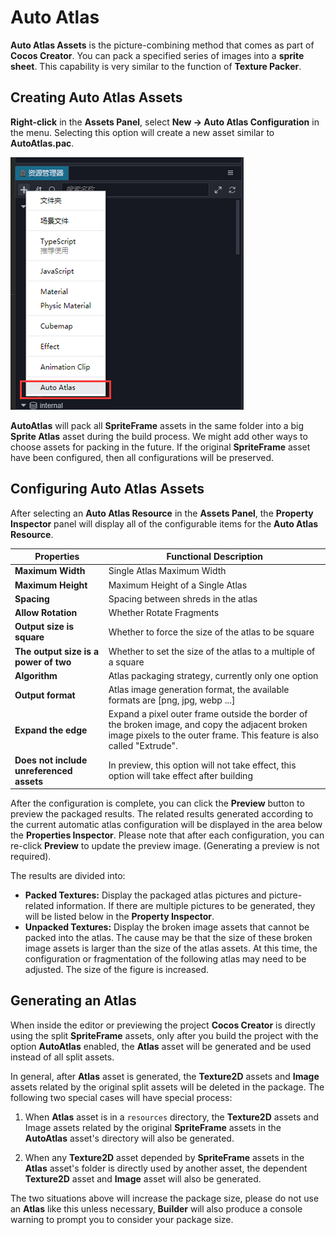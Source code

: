 # Auto Atlas

**Auto Atlas Assets** is the picture-combining method that comes as part of __Cocos Creator__. You can pack a specified series of images into a __sprite sheet__. This capability is very similar to the function of __Texture Packer__.

## Creating Auto Atlas Assets

__Right-click__ in the **Assets Panel**, select **New -> Auto Atlas Configuration** in the menu. Selecting this option will create a new asset similar to **AutoAtlas.pac**.

![create auto atlas](auto-atlas/create-auto-atlas.jpg)

**AutoAtlas** will pack all **SpriteFrame** assets in the same folder into a big **Sprite Atlas** asset during the build process. We might add other ways to choose assets for packing in the future. If the original **SpriteFrame** asset have been configured, then all configurations will be preserved.

## Configuring Auto Atlas Assets

After selecting an **Auto Atlas Resource** in the __Assets Panel__, the **Property Inspector** panel will display all of the configurable items for the **Auto Atlas Resource**.

| Properties | Functional Description
| -------------- | ----------- |
| **Maximum Width** | Single Atlas Maximum Width |
| **Maximum Height** | Maximum Height of a Single Atlas |
| **Spacing** | Spacing between shreds in the atlas |
| **Allow Rotation** | Whether Rotate Fragments |
| **Output size is square** | Whether to force the size of the atlas to be square |
| **The output size is a power of two** | Whether to set the size of the atlas to a multiple of a square |
| **Algorithm** | Atlas packaging strategy, currently only one option |
| **Output format** | Atlas image generation format, the available formats are [png, jpg, webp ...] |
| **Expand the edge** | Expand a pixel outer frame outside the border of the broken image, and copy the adjacent broken image pixels to the outer frame. This feature is also called "Extrude". |
| **Does not include unreferenced assets** | In preview, this option will not take effect, this option will take effect after building |

After the configuration is complete, you can click the **Preview** button to preview the packaged results. The related results generated according to the current automatic atlas configuration will be displayed in the area below the **Properties Inspector**. Please note that after each configuration, you can re-click **Preview** to update the preview image. (Generating a preview is not required).

The results are divided into:

- __Packed Textures:__ Display the packaged atlas pictures and picture-related information. If there are multiple pictures to be generated, they will be listed below in the **Property Inspector**.
- __Unpacked Textures:__ Display the broken image assets that cannot be packed into the atlas. The cause may be that the size of these broken image assets is larger than the size of the atlas assets. At this time, the configuration or fragmentation of the following atlas may need to be adjusted. The size of the figure is increased.

## Generating an Atlas

When inside the editor or previewing the project __Cocos Creator__ is directly using the split **SpriteFrame** assets, only after you build the project with the option **AutoAtlas** enabled, the **Atlas** asset will be generated and be used instead of all split assets.

In general, after **Atlas** asset is generated, the **Texture2D** assets and **Image** assets related by the original split assets will be deleted in the package. The following two special cases will have special process:

1. When **Atlas** asset is in a `resources` directory, the **Texture2D** assets and Image assets related by the original **SpriteFrame** assets in the **AutoAtlas** asset's directory will also be generated.

2. When any **Texture2D** asset depended by **SpriteFrame** assets in the **Atlas** asset's folder is directly used by another asset, the dependent **Texture2D** asset and **Image** asset will also be generated.

The two situations above will increase the package size, please do not use an **Atlas** like this unless necessary, **Builder** will also produce  a console warning to prompt you to consider your package size.
